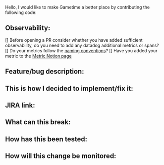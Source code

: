Hello, I would like to make Gametime a better place by contributing the following code:

## Observability:
[] Before opening a PR consider whether you have added sufficient observability, do you need to add any datadog additional metrics or spans?
[] Do your metrics follow the [naming conventions](https://www.notion.so/gametime/DataDog-Custom-Metrics-Usage-Naming-63c6d77879f94d04abe8fb7e14d43978?pvs=4#dcee7c9196be4a948010137927fc9337)?
[] Have you added your metric to the [Metric Notion page](https://www.notion.so/gametime/aa13f1d2282a4914a88d1524e53f959f?v=9cd24e058bd8429e937dcd5bec9892b4?)

## Feature/bug description:

## This is how I decided to implement/fix it:

## JIRA link:

## What can this break:

## How has this been tested:

## How will this change be monitored:
